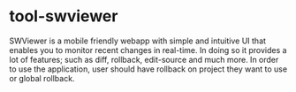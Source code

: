 # tool-swviewer

SWViewer is a mobile friendly webapp with simple and intuitive UI that enables you to monitor recent changes in real-time. In doing so it provides a lot of features; such as diff, rollback, edit-source and much more. In order to use the application, user should have rollback on project they want to use or global rollback. 
